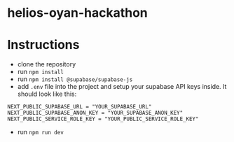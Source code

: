 # helios-oyan-hackathon

# Instructions

- clone the repository
- run `npm install`
- run `npm install @supabase/supabase-js`
- add `.env` file into the project and setup your supabase API keys inside. It should look like this:

```
NEXT_PUBLIC_SUPABASE_URL = "YOUR_SUPABASE_URL"
NEXT_PUBLIC_SUPABASE_ANON_KEY = "YOUR_SUPABASE_ANON_KEY"
NEXT_PUBLIC_SERVICE_ROLE_KEY = "YOUR_PUBLIC_SERVICE_ROLE_KEY"
```

- run `npm run dev`
